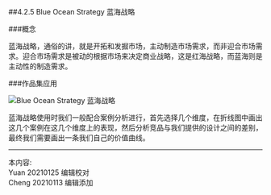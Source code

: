
##4.2.5 Blue Ocean Strategy 蓝海战略 

###概念

蓝海战略，通俗的讲，就是开拓和发掘市场，主动制造市场需求，而非迎合市场需求。迎合市场需求是被动的根据市场来决定商业战略，这是红海战略，而蓝海则是主动性的制造需求。


###作品集应用

![ Blue Ocean Strategy 蓝海战略 ](http://kitpic.makebi.net/2021/social_09.jpg)

蓝海战略使用时我们一般配合案例分析进行，首先选择几个维度，在折线图中画出这几个案例在这几个维度上的表现，然后分析竞品与我们提供的设计之间的差别，最终我们需要画出一条我们自己的价值曲线。


---
本内容:    
Yuan 20210125 编辑校对  
Cheng 20210113 编辑添加
